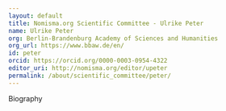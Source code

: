 ```yaml
---
layout: default
title: Nomisma.org Scientific Committee - Ulrike Peter
name: Ulrike Peter
org: Berlin-Brandenburg Academy of Sciences and Humanities
org_url: https://www.bbaw.de/en/
id: peter
orcid: https://orcid.org/0000-0003-0954-4322
editor_uri: http://nomisma.org/editor/upeter
permalink: /about/scientific_committee/peter/
---
```

Biography
